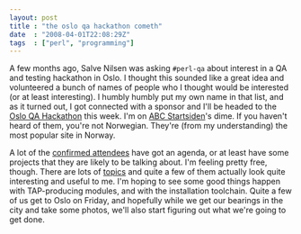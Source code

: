 ```yaml
---
layout: post
title : "the oslo qa hackathon cometh"
date  : "2008-04-01T22:08:29Z"
tags  : ["perl", "programming"]
---
```

A few months ago, Salve Nilsen was asking `#perl-qa` about interest in a QA and
testing hackathon in Oslo.  I thought this sounded like a great idea and
volunteered a bunch of names of people who I thought would be interested (or at
least interesting).  I humbly humbly put my own name in that list, and as it
turned out, I got connected with a sponsor and I'll be headed to the [Oslo QA
Hackathon](http://perl-qa.hexten.net/wiki/index.php/Oslo_QA_Hackathon_2008)
this week.  I'm on [ABC Startsiden](http://www.startsiden.no/)'s dime.  If you
haven't heard of them, you're not Norwegian.  They're (from my understanding)
the most popular site in Norway.

A lot of the [confirmed
attendees](http://perl-qa.hexten.net/wiki/index.php/Oslo_QA_Hackathon_2008_:_Attendees)
have got an agenda, or at least have some projects that they are likely to be
talking about.  I'm feeling pretty free, though.  There are lots of
[topics](http://perl-qa.hexten.net/wiki/index.php/Oslo_QA_Hackathon_2008_:_Topics)
and quite a few of them actually look quite interesting and useful to me.  I'm
hoping to see some good things happen with TAP-producing modules, and with the
installation toolchain.  Quite a few of us get to Oslo on Friday, and hopefully
while we get our bearings in the city and take some photos, we'll also start
figuring out what we're going to get done.

